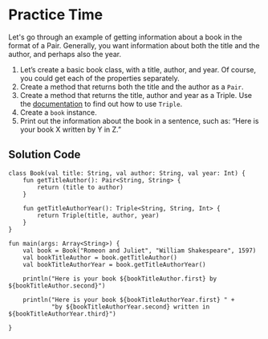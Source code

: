 # Practice Time
Let's go through an example of getting information about a book in the format of a Pair. Generally, you want information about both the title and the author, and perhaps also the year.
1. Let’s create a basic book class, with a title, author, and year. Of course, you could get each of the properties separately.
2. Create a method that returns both the title and the author as a `Pair`.
3. Create a method that returns the title, author and year as a Triple. Use the [documentation](https://kotlinlang.org/api/latest/jvm/stdlib/kotlin/-triple/index.html) to find out how to use `Triple`.
4. Create a `book` instance.
5. Print out the information about the book in a sentence, such as: “Here is your book X written by Y in Z.”

## Solution Code
```
class Book(val title: String, val author: String, val year: Int) {
    fun getTitleAuthor(): Pair<String, String> {
        return (title to author)
    }

    fun getTitleAuthorYear(): Triple<String, String, Int> {
        return Triple(title, author, year)
    }
}
```
```
fun main(args: Array<String>) {
    val book = Book("Romeon and Juliet", "William Shakespeare", 1597)
    val bookTitleAuthor = book.getTitleAuthor()
    val bookTitleAuthorYear = book.getTitleAuthorYear()

    println("Here is your book ${bookTitleAuthor.first} by ${bookTitleAuthor.second}")

    println("Here is your book ${bookTitleAuthorYear.first} " +
            "by ${bookTitleAuthorYear.second} written in ${bookTitleAuthorYear.third}")

}
```